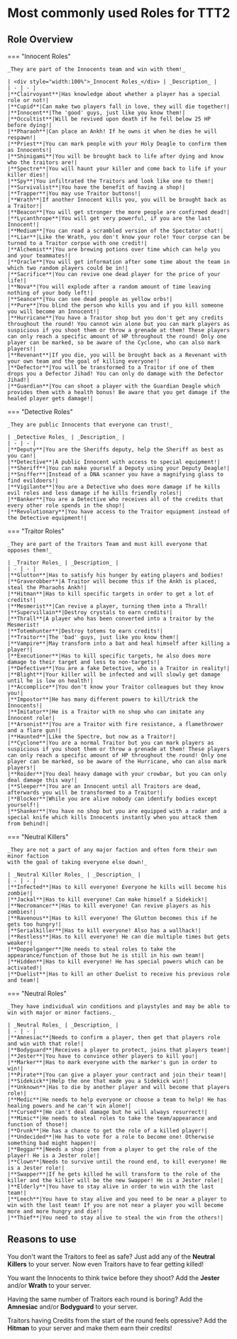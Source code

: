 # Most commonly used Roles for TTT2

## Role Overview

=== "Innocent Roles"

    _They are part of the Innocents team and win with them!_

    | <div style="width:100%">_Innocent Roles_</div> | _Description_ |
    | - | - |
    |**Clairvoyant**|Has knowledge about whether a player has a special role or not!|
    |**Cupid**|Can make two players fall in love, they will die together!|
    |**Innocent**|The 'good' guys, just like you know them!|
    |**Occultist**|Will be revived upon death if he fell below 25 HP before dying!|
    |**Pharaoh**|Can place an Ankh! If he owns it when he dies he will respawn!|
    |**Priest**|You can mark people with your Holy Deagle to confirm them as Innocents!|
    |**Shinigami**|You will be brought back to life after dying and know who the traitors are!|
    |**Spectre**|You will haunt your killer and come back to life if your killer dies!|
    |**Spy**|You infiltrated the Traitors and look like one to them!|
    |**Survivalist**|You have the benefit of having a shop!|
    |**Trapper**|You may use Traitor buttons!|
    |**Wrath**|If another Innocent kills you, you will be brought back as a Traitor!|
    |**Beacon**|You will get stronger the more people are confirmed dead!|
    |**Lycanthrope**|You will get very powerful, if you are the last Innocent!|
    |**Medium**|You can read a scrambled version of the Spectator chat!|
    |**Liar**|Like the Wrath, you don't know your role! Your corpse can be turned to a Traitor corpse with one credit!|
    |**Alchemist**|You are brewing potions over time which can help you and your teammates!|
    |**Oracle**|You will get information after some time about the team in which two random players could be in!|
    |**Sacrifice**|You can revive one dead player for the price of your life!|
    |**Nova**|You will explode after a random amount of time leaving nothing of your body left!|
    |**Seance**|You can see dead people as yellow orbs!|
    |**Pure**|You blind the person who kills you and if you kill someone you will become an Innocent!|
    |**Hurricane**|You have a Traitor shop but you don't get any credits throughout the round! You cannot win alone but you can mark players as suspicious if you shoot them or throw a grenade at them! These players can only reach a specific amount of HP throughout the round! Only one player can be marked, so be aware of the Cyclone, who can also mark players!|
    |**Revenant**|If you die, you will be brought back as a Revenant with your own team and the goal of killing everyone!|
    |**Defector**|You will be transformed to a Traitor if one of them drops you a Defector Jihad! You can only do damage with the Defector Jihad!|
    |**Guardian**|You can shoot a player with the Guardian Deagle which provides them with a health bonus! Be aware that you get damage if the healed player gets damage!|

=== "Detective Roles"

    _They are public Innocents that everyone can trust!_

    | _Detective Roles_ | _Description_ |
    | - | - |
    |**Deputy**|You are the Sheriffs deputy, help the Sheriff as best as you can!|
    |**Detective**|A public Innocent with access to special equipment!|
    |**Sheriff**|You can make yourself a Deputy using your Deputy Deagle!|
    |**Sniffer**|Instead of a DNA scanner you have a magnifying glass to find evildoers!|
    |**Vigilante**|You are a Detective who does more damage if he kills evil roles and less damage if he kills friendly roles!|
    |**Banker**|You are a Detective who receives all of the credits that every other role spends in the shop!|
    |**Revolutionary**|You have access to the Traitor equipment instead of the Detective equipment!|

=== "Traitor Roles"

    _They are part of the Traitors Team and must kill everyone that opposes them!_

    | _Traitor Roles_ | _Description_ |
    | - | - |
    |**Glutton**|Has to satisfy his hunger by eating players and bodies!
    |**Graverobber**|A Traitor will become this if the Ankh is placed, steal the Pharaohs Ankh!|
    |**Hitman**|Has to kill specific targets in order to get a lot of credits!|
    |**Mesmerist**|Can revive a player, turning them into a Thrall!
    |**Supervillain**|Destroy crystals to earn credits!|
    |**Thrall**|A player who has been converted into a traitor by the Mesmerist!
    |**Totemhunter**|Destroy totems to earn credits!|
    |**Traitor**|The 'bad' guys, just like you know them!|
    |**Vampire**|May transform into a bat and heal himself after killing a player!|
    |**Executioner**|Has to kill specific targets, he also does more damage to their target and less to non-targets!|
    |**Defective**|You are a fake Detective, who is a Traitor in reality!|
    |**Blight**|Your killer will be infected and will slowly get damage until he is low on health!|
    |**Accomplice**|You don't know your Traitor colleagues but they know you!|
    |**Impostor**|He has many different powers to kill/trick the Innocents!|
    |**Imitator**|He is a Traitor with no shop who can imitate any Innocent role!|
    |**Arsonist**|You are a Traitor with fire resistance, a flamethrower and a flare gun!|
    |**Haunted**|Like the Spectre, but now as a Traitor!|
    |**Cyclone**|You are a normal Traitor but you can mark players as suspicious if you shoot them or throw a grenade at them! These players can only reach a specific amount of HP throughout the round! Only one player can be marked, so be aware of the Hurricane, who can also mark players!|
    |**Roider**|You deal heavy damage with your crowbar, but you can only deal damage this way!|
    |**Sleeper**|You are an Innocent until all Traitors are dead, afterwards you will be transformed to a Traitor!|
    |**Blocker**|While you are alive nobody can identify bodies except yourself!|
    |**Shanker**|You have no shop but you are equipped with a radar and a special knife which kills Innocents instantly when you attack them from behind!|

=== "Neutral Killers"

    _They are not a part of any major faction and often form their own minor faction  
    with the goal of taking everyone else down!_

    | _Neutral Killer Roles_ | _Description_ |
    | - | - |
    |**Infected**|Has to kill everyone! Everyone he kills will become his zombie!|
    |**Jackal**|Has to kill everyone! Can make himself a Sidekick!|
    |**Necromancer**|Has to kill everyone! Can revive players as his zombies!|
    |**Ravenous**|Has to kill everyone! The Glutton becomes this if he gets too hungry!|
    |**Serialkiller**|Has to kill everyone! Also has a wallhack!|
    |**Restless**|Has to kill everyone! He can die multiple times but gets weaker!|
    |**Doppelganger**|He needs to steal roles to take the appearance/function of those but he is still in his own team!|
    |**Hidden**|Has to kill everyone! He has special powers which can be activated!|
    |**Duelist**|Has to kill an other Duelist to receive his previous role and team!|

=== "Neutral Roles"

    _They have individual win conditions and playstyles and may be able to  
    win with major or minor factions._

    | _Neutral Roles_ | _Description_ |
    | - | - |
    |**Amnesiac**|Needs to confirm a player, then get that players role and win with that role!|
    |**Bodyguard**|Receives a player to protect, joins that players team!|
    |**Jester**|You have to convince other players to kill you!|
    |**Marker**|Has to mark everyone with the marker's gun in order to win!|
    |**Pirate**|You can give a player your contract and join their team!|
    |**Sidekick**|Help the one that made you a Sidekick win!|
    |**Unknown**|Has to die by another player and will become that players role!|
    |**Medic**|He needs to help everyone or choose a team to help! He has healing powers and he can't win alone!|
    |**Cursed**|He can't deal damage but he will always resurrect!|
    |**Mimic**|He needs to steal roles to take the team/appearance and function of those!|
    |**Drunk**|He has a chance to get the role of a killed player!|
    |**Undecided**|He has to vote for a role to become one! Otherwise something bad might happen!|
    |**Beggar**|Needs a shop item from a player to get the role of the player! He is a Jester role!|
    |**Clown**|Needs to survive until the round end, to kill everyone! He is a Jester role!|
    |**Swapper**|If he gets killed he will transform to the role of the killer and the killer will be the new Swapper! He is a Jester role!|
    |**Elderly**|You have to stay alive in order to win with the last team!|
    |**Leech**|You have to stay alive and you need to be near a player to win with the last team! If you are not near a player you will become more and more hungry and die!|
    |**Thief**|You need to stay alive to steal the win from the others!|
    
## Reasons to use

You don't want the Traitors to feel as safe? Just add any of the **Neutral Killers** to your server. Now even Traitors have to fear getting killed!

You want the Innocents to think twice before they shoot? Add the **Jester** and/or **Wrath** to your server.

Having the same number of Traitors each round is boring? Add the **Amnesiac** and/or **Bodyguard** to your server.

Traitors having Credits from the start of the round feels opressive? Add the **Hitman** to your server and make them earn their credits!
